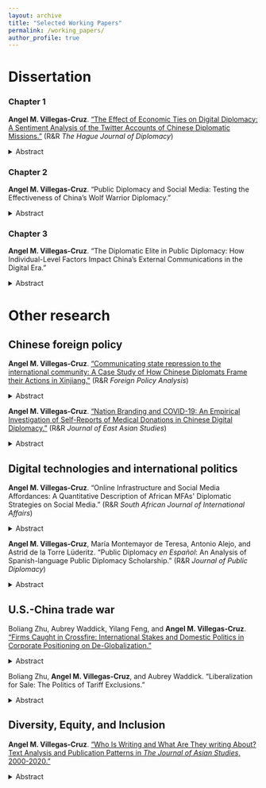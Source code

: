 ```yaml
---
layout: archive
title: "Selected Working Papers"
permalink: /working_papers/
author_profile: true
---
```


# Dissertation
### Chapter 1
<b>Angel M. Villegas-Cruz</b>. [“The Effect of Economic Ties on Digital Diplomacy: A Sentiment Analysis of the Twitter Accounts of Chinese Diplomatic Missions.”](https://github.com/AngelVillegasCruz/AngelVillegasCruz.github.io/raw/master/files/Chapter1.pdf) (R&R <i>The Hague Journal of Diplomacy</i>)

<details>
<summary>Abstract</summary>
I examine how economic ties between host and guest countries affect the emotional valence in the social media content published by digital diplomats (DD). Strong economic ties will lead DD to adopt a positive tone because strong economic ties raise the potential costs of verbal aggressiveness online. A positive emotional valence on social media also serves to cultivate good public perceptions of the guest and its economic activities. To evaluate these claims, I analyze 53,601 original tweets published by 88 Chinese diplomatic Twitter accounts from 2014 to 2020. I find economic ties have a strong positive effect on the tone adopted by DD. As the host’s trade dependence with China increases, Chinese diplomatic missions are more likely to adopt a positive tone on Twitter, especially when talking about politics and business. This research contributes to the study of how countries use social media to conduct diplomacy.
</details>

### Chapter 2
<b>Angel M. Villegas-Cruz</b>. “Public Diplomacy and Social Media: Testing the Effectiveness of China’s Wolf Warrior Diplomacy.”

<details>
<summary>Abstract</summary>
Can China’s online diplomacy influence foreign public opinion? This research theorizes on the impact of commonly used strategies in Chinese external communications, namely messages with a friendly tone, competing information, and verbal aggression. The study then conducts a survey experiment exposing American internet users to Chinese diplomatic tweets carrying these messages. The findings show that Chinese online diplomacy does not significantly alter general perceptions of China but has a strong backlash effect. Exposure to any Chinese diplomatic tweet with competing information, verbal aggressiveness, and, to a lesser extent, a friendly tone increases support for tougher policies toward Beijing. Respondents are particularly in favor of imposing economic sanctions on China, defending Taiwan from Chinese invasion, and recognizing Taiwan as an independent country. A subgroup analysis reveals diverse treatment effects based on participants’ social media use and education, but not partisan identity. These findings have implications for the future of Chinese external communications and U.S.-China relations.
</details>

### Chapter 3
<b>Angel M. Villegas-Cruz</b>. “The Diplomatic Elite in Public Diplomacy: How Individual-Level Factors Impact China’s External Communications in the Digital Era.”

<details>
<summary>Abstract</summary>
In the final chapter, I explore whether Chinese diplomats’ personal backgrounds influence the way they use social media. I argue that diplomats with a non-traditional background (e.g., did not graduate from an elite diplomatic school) have a higher incentive to burnish their reputation at home through the use of digital diplomacy. To investigate this, I scrape tweets by Chinese diplomats and combine them with an original dataset of biographical information about the Chinese diplomatic elite, which I collected with the help of an undergraduate research assistant. The dataset contains information on approximately 500 high-level Chinese diplomatic elites, including Ministers, Vice-Ministers, Director-Generals, Deputy Director-Generals, Ambassadors, and Consuls. I collect information such as age, birthplace, gender, ethnicity, educational background, professional experience, language skills, etc. Through statistical analysis, I subsequently examine which individual-level factors influence their online political behavior.
</details>

# Other research

## Chinese foreign policy

<b>Angel M. Villegas-Cruz</b>. [“Communicating state repression to the international community: A Case Study of How Chinese Diplomats Frame their Actions in Xinjiang.”](https://github.com/AngelVillegasCruz/AngelVillegasCruz.github.io/raw/master/files/Xinjiang.pdf) (R&R <i>Foreign Policy Analysis</i>)

<details>
<summary>Abstract</summary>
Regimes and their proxies seek to legitimize overt state repression abroad to avoid economic and reputational costs. Yet, few scholars have studied the international dimension of repression image management. I examine how countries communicate their repressive actions to the international community depending on the audience. Framing repression as a legitimate response to a credible threat (threat strategy) is more likely when communicating with countries facing higher levels of domestic threat. But due to in-group favoritism, when addressing in-group audiences of the repressed, governments are more likely to frame repression as necessary to protect the repressed (benevolent rule strategy). To test these claims, I collect 88,011 tweets about activities in Xinjiang published by 88 Chinese diplomatic accounts from 2014 to 2020. The results suggest that regimes change their repression image management strategies depending on the audience. Chinese government accounts in countries with higher levels of domestic conflict are more likely to use the threat strategy than those in countries with lower levels of conflict, while those in countries with a similar in-group to Xinjiang (Muslim countries) are more likely to use the benevolent rule strategy than those in out-group states. This expands our understanding of the communication strategies of human-rights-abusing regimes.
</details>

<b>Angel M. Villegas-Cruz</b>. [“Nation Branding and COVID-19: An Empirical Investigation of Self-Reports of Medical Donations in Chinese Digital Diplomacy.”](https://github.com/AngelVillegasCruz/AngelVillegasCruz.github.io/raw/master/files/COVID_19.pdf) (R&R <i>Journal of East Asian Studies</i>)

<details>
<summary>Abstract</summary>
This research examines how Beijing uses social media to publicize donations and engage in nation branding as it responds to the global backlash sparked by COVID-19. It argues that self-reports of medical donations aim to enhance China’s national brand, and therefore, reports about donations are expected to target countries harder hit by the virus. To test its claims, the research analyzes over 55,000 tweets published by Chinese diplomatic missions. The results show —controlled for Chinese donation exports— a positive and significant relationship between self-reports of medical donations and the host’s spread of COVID-19. Conversely, political or economic partners tend not to be mentioned as recipients. A comparison of government (CCP, ministries, etc.) and non-government donors (immigrants, firms, etc.) shows that only tweets about government donors are positively correlated with the spread of the virus. This research advances our knowledge of Chinese diplomats’ online political behavior.
</details>

## Digital technologies and international politics

<b>Angel M. Villegas-Cruz</b>. “Online Infrastructure and Social Media Affordances: A Quantitative Description of African MFAs' Diplomatic Strategies on Social Media.” (R&R <i>South African Journal of International Affairs</i>)

<details>
<summary>Abstract</summary>
The use of social media in public diplomacy, or digital diplomacy, can be a tool for low-level information warfare to shape public opinion and serve political interests. Despite the focus of existing literature on Western powers, African MFAs have embraced the digital revolution. This article traces the emergence of African digital diplomacy by exploring its online infrastructure, including its presence, determinants, followers, and more, through cross-platform and cross-country comparisons. It employs a quantitative descriptive approach to analyze an original dataset of all African MFAs on social media. Findings reveal that African MFAs are more active on Twitter despite having a larger presence on Facebook. The key determinants of African digital diplomacy are a large population, English as an official language, democratic governance, and widespread internet access. This research has implications for diplomatic communications in Africa and beyond.
</details>

<b>Angel M. Villegas-Cruz</b>, María Montemayor de Teresa, Antonio Alejo, and Astrid de la Torre Lüderitz. “Public Diplomacy <i>en Español</i>: An Analysis of Spanish-language Public Diplomacy Scholarship.” (R&R <i> Journal of Public Diplomacy</i>)

<details>
<summary>Abstract</summary>
Public diplomacy scholarship typically centers on English-language works, yet significant research on public diplomacy and related topics, like soft power, is emerging in other languages. This study uses computational text analysis to examine Spanish-language peer-reviewed articles on public diplomacy from 2001 to 2023. The findings reveal interesting patterns in Spanish-language public diplomacy scholarship, including theoretical focuses, geographic areas of study, and gendered citation patterns. Spanish-language public diplomacy scholarship is largely dominated by scholars from Spain. Mexico, however, stands out as the most frequently studied geographic area, followed by Spain, the United States, and, to a lesser extent, Colombia and Argentina. The results underscore a strong focus on concepts like image, communication, and public opinion, reflecting crucial concerns in the foreign policy of Spanish-speaking countries. Finally, the findings reveal a gender imbalance, with men comprising the majority of authors, and a statistical analysis indicates that works by women receive fewer citations than those by men. This essay is a first step in understanding key trends and gendered patterns in public diplomacy, aligning with a broader movement striving to decolonize academic literature and prioritize the publication of articles focusing on under-represented people and geographic areas within the field.
</details>

## U.S.-China trade war

Boliang Zhu, Aubrey Waddick, Yilang Feng, and <b>Angel M. Villegas-Cruz</b>. [“Firms Caught in Crossfire: International Stakes and Domestic Politics in Corporate Positioning on De-Globalization.”](https://s18798.pcdn.co/gripe/wp-content/uploads/sites/18249/2021/07/TradeWar_072021.pdf)

<details>
<summary>Abstract</summary>
There has been a rise of protectionism and a move toward de-globalization across the globe. It is puzzling why businesses have not been more vocal opponents of protectionist policies. We examine U.S. firms’ public position taking in the U.S.-China trade war. After collecting a comprehensive dataset of firms’ public positions on the trade war, we show only 1.73 percent of large and very large U.S. firms have openly voiced opposition. One the one hand, we find larger and more productive firms, multinationals, and those more integrated in global supply chains are significantly more likely to openly oppose the imposition of tariffs. On the other hand, firms located in Republican districts are significantly less likely to do so. Our study is among the first to document firms’ positioning in a high-profile trade war. We demonstrate a critical role of domestic politics in silencing firms’ public opposition, which has important implications for globalization.
</details>

Boliang Zhu, <b>Angel M. Villegas-Cruz</b>, and Aubrey Waddick. “Liberalization for Sale: The Politics of Tariff Exclusions.”

<details>
<summary>Abstract</summary>
We propose and test an argument of liberalization for sale, akin to “protection for sale” (Grossman and Helpman 1994). In a new world where protectionism is the status quo, trade liberalization becomes a highly valuable private benefit, and it is targetable to specific constituents for political gains. Empirically, we examine the tariff exclusion process in the high-profile U.S.-China trade war. We build a novel data set of firms’ tariff exclusion requests and exemptions for the universe of large and very large U.S. firms. We show that firms’ decisions of submitting tariff exclusion requests are both economically and politically motivated. Yet, the Office of the U.S. Trade Representative’s tariff exclusion process is highly politicized and its decision of granting a tariff exclusion is primarily politically driven. Tariff exclusions are used to shore up political support in pivotal swing districts and to reward firms that are politically connected to the president’s co-partisans.
</details>

## Diversity, Equity, and Inclusion

<b>Angel M. Villegas-Cruz</b>. [“Who Is Writing and What Are They writing About? Text Analysis and Publication Patterns in <i>The Journal of Asian Studies</i>, 2000-2020.”](https://github.com/AngelVillegasCruz/AngelVillegasCruz.github.io/raw/master/files/Figures_CAS/Text_analysis_and_JAS_VIllegas_Cruz.pdf)

<details>
<summary>Abstract</summary>
This research examines publication patterns in Asian studies by using <i>The Journal of Asian Studies</i> (JAS) from 2000 to 2020 as a case study. Employing computational text analysis, I collect and analyze data about JAS authors and research articles. The findings reveal interesting patterns, in particular about authors’ gender, academic rank, affiliation, discipline, and geographic area of study. The results show an imbalance in publication rates for men and women in the JAS. The number of male authors is 414 (60%), while the number of female authors is 276 (40%). We also see a significant gender imbalance for female authors in all tenured and tenure-track positions. Furthermore, the analysis shows that historians and China scholars make up the bulk of JAS authors. Historians represent 42% of published authors (288 authors). Mainland China is the most studied geographical area, accounting for 199 (29%) of articles. JAS publication patterns in the 21st century have not been written about elsewhere. This essay is a first step in understanding gendered patterns of publications in Asian studies. It can help Asianists prioritize publishing articles about under-represented authors, disciplines, and geographic areas in the field.
</details>
